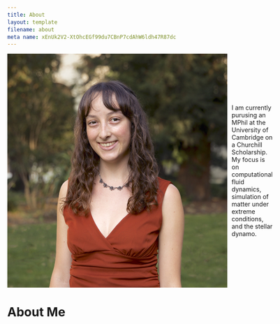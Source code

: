 ```yaml
---
title: About
layout: template
filename: about
meta name: xEnUk2V2-XtOhcEGf99du7CBnP7cdAhW6ldh47R87dc
--- 
```



<div style="display: flex; align-items: center;">
    <img src="Vera_Berger_headshot_comp.jpg" alt="Your Image" style="float: left; margin-right: 10px;">
    <p>I am currently purusing an MPhil at the University of Cambridge on a Churchill Scholarship. My focus is on computational fluid dynamics, simulation of matter under extreme conditions, and the stellar dynamo.</p>
</div>

# About Me



